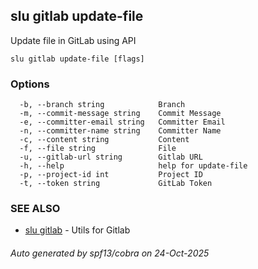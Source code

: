 ## slu gitlab update-file

Update file in GitLab using API

```
slu gitlab update-file [flags]
```

### Options

```
  -b, --branch string            Branch
  -m, --commit-message string    Commit Message
  -e, --committer-email string   Committer Email
  -n, --committer-name string    Committer Name
  -c, --content string           Content
  -f, --file string              File
  -u, --gitlab-url string        Gitlab URL
  -h, --help                     help for update-file
  -p, --project-id int           Project ID
  -t, --token string             GitLab Token
```

### SEE ALSO

* [slu gitlab](slu_gitlab.md)	 - Utils for Gitlab

###### Auto generated by spf13/cobra on 24-Oct-2025
